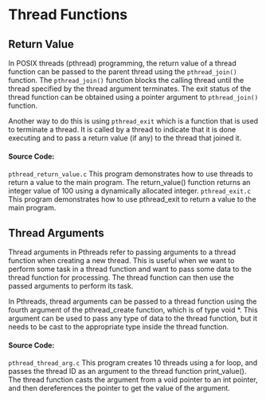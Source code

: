 # Thread Functions

## Return Value

In POSIX threads (pthread) programming, the return value of a thread function can be passed to the parent thread using 
the `pthread_join()` function. The `pthread_join()` function blocks the calling thread until the thread specified by the thread 
argument terminates. The exit status of the thread function can be obtained using a pointer argument to `pthread_join()` function.

Another way to do this is using `pthread_exit` which is a function that is used to terminate a thread. 
It is called by a thread to indicate that it is done executing and to pass a return value (if any) to the thread that joined it.

#### Source Code: 
`pthread_return_value.c` This program demonstrates how to use threads to return a value to the main program. The return_value() function returns 
an integer value of 100 using a dynamically allocated integer. 
`pthread_exit.c` This program demonstrates how to use pthread_exit to return a value to the main program.

## Thread Arguments
Thread arguments in Pthreads refer to passing arguments to a thread function when creating a new thread. This is useful when 
we want to perform some task in a thread function and want to pass some data to the thread function for processing. The thread
function can then use the passed arguments to perform its task.

In Pthreads, thread arguments can be passed to a thread function using the fourth argument of the 
pthread_create function, which is of type void \*. This argument can be used to pass any type of data to the thread function, 
but it needs to be cast to the appropriate type inside the thread function.

#### Source Code: 
`pthread_thread_arg.c` This program creates 10 threads using a for loop, and passes the thread ID as an argument to the 
thread function print_value(). The thread function casts the argument from a void pointer to an int pointer, and then 
dereferences the pointer to get the value of the argument.

